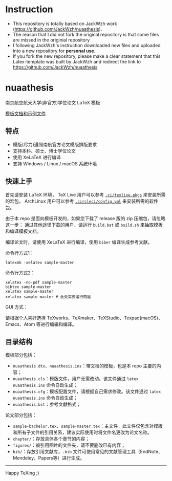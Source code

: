 # Instruction
- This repository is totally based on JackWzh work (https://github.com/JackWzh/nuaathesis). 
- The reason that I did not fork the original repository is that some files are missed in the originial repository
- I following JackWzh's instruction downloaded new files and uploaded into a new repository for **personal use**.
- If you fork the new repository, please make a clear statement that this Latex-template  was built by JackWzh and redirect the link to https://github.com/JackWzh/nuaathesis


# nuaathesis

南京航空航天大学(非官方)学位论文 LaTeX 模板

[模板文档和示例文件](https://ci.appveyor.com/project/yzwduck/nuaathesis/build/artifacts)

## 特点

* 模版(尽力)遵照南航官方论文模版排版要求
* 支持本科、硕士、博士学位论文
* 使用 XeLaTeX 进行编译
* 支持 Windows / Linux / macOS 系统环境

## 快速上手

首先请安装 LaTeX 环境，
TeX Live 用户可以参考 [`.ci/texlive.pkgs`](.ci/texlive.pkgs) 来安装所需的宏包，
ArchLinux 用户可以参考 [`.circleci/config.yml`](.circleci/config.yml) 来安装所需的软件包。

由于本 repo 是面向模板开发的，如果您下载了 release 版的 zip 压缩包，请忽略这一步；
通过其他途径下载的用户，请运行 `build.bat` 或 `build.sh` 来抽取模板和编译模板文档。

编译论文时，请使用 XeLaTeX 进行编译，使用 `biber` 编译生成参考文献。

命令行方式1：
```
latexmk -xelatex sample-master
```

命令行方式2：
```
xelatex -no-pdf sample-master
bibtex sample-master
xelatex sample-master
xelatex sample-master # 此处需要运行两遍
```

GUI 方式：

请根据个人喜好选择 TeXworks、TeXmaker、TeXStudio、Texpad(macOS)、Emacs、Atom 等进行编辑和编译。

## 目录结构

模板部分包括：

- `nuaathesis.dtx`、`nuaathesis.ins`：带文档的模板，也是本 repo 主要的内容；
- `nuaathesis.cls`：模版文件，用户无需改动。该文件通过 `latex nuaathesis.ins` 命令自动生成；
- `nuaathesis.cfg`：模板配置文件，请根据自己需求修改。该文件通过 `latex nuaathesis.ins` 命令自动生成；
- `nuaathesis.bst`：参考文献格式；

论文部分包括：

- `sample-bachelor.tex`、`sample-master.tex`：主文件，此文件仅包含对模版和所有子文件的引用关系，建议实际使用时将文件名更改为论文名称。
- `chapter/`：存放具体各个章节的内容；
- `figures/`：被引用图片的文件夹，请不要删改已有内容；
- `bib/`：存放引用文献库，`.bib` 文件可使用常见的文献管理工具（EndNote、Mendeley、Papers等）进行生成。

---

Happy TeXing ;)
